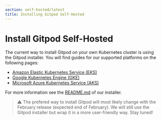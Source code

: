 ```yaml
---
section: self-hosted/latest
title: Installing Gitpod Self-Hosted
---
```


<script context="module">
  export const prerender = true;
</script>

# Install Gitpod Self-Hosted

The current way to install Gitpod on your own Kubernetes cluster is using the Gitpod installer. You will find guides for our supported platforms on the following pages:

- [Amazon Elastic Kubernetes Service (EKS)](./installation/on-amazon-eks)
- [Google Kubernetes Engine (GKE)](./installation/on-gke)
- [Microsoft Azure Kubernetes Service (AKS)](./installation/on-microsoft-aks)

For more information see the [README.md](https://github.com/gitpod-io/gitpod/blob/main/install/installer/README.md) of our installer.

> ⚠️ The prefered way to install Gitpod will most likely change with the February release (expected end of February). We will still use the Gitpod installer but wrap it in a more user-friendly way. Stay tuned!
